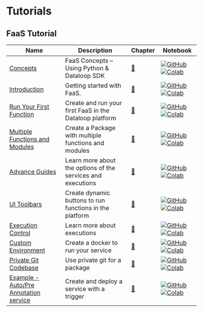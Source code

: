 # Tutorials

## FaaS Tutorial
| Name | Description | Chapter | Notebook |
| --- | --- | --- | --- |
| [Concepts](faas/concept/chapter.md) | FaaS Concepts – Using Python & Dataloop SDK | [:book:](tutorials/faas/concept/chapter.md) | [![GitHub](https://badgen.net/badge/icon/github?icon=github&label)](tutorials/faas/concept/chapter.ipynb) [![Colab](https://colab.research.google.com/assets/colab-badge.svg)](tutorials/faas/concept/chapter.ipynb) |
| [Introduction](faas/introduction/chapter.md) | Getting started with FaaS. | [:book:](tutorials/faas/introduction/chapter.md) | [![GitHub](https://badgen.net/badge/icon/github?icon=github&label)](tutorials/faas/introduction/chapter.ipynb) [![Colab](https://colab.research.google.com/assets/colab-badge.svg)](tutorials/faas/introduction/chapter.ipynb) |
| [Run Your First Function](faas/single_function_rgb_to_gray/chapter.md) | Create and run your first FaaS in the Dataloop platform | [:book:](tutorials/faas/single_function_rgb_to_gray/chapter.md) | [![GitHub](https://badgen.net/badge/icon/github?icon=github&label)](tutorials/faas/single_function_rgb_to_gray/chapter.ipynb) [![Colab](https://colab.research.google.com/assets/colab-badge.svg)](tutorials/faas/single_function_rgb_to_gray/chapter.ipynb) |
| [Multiple Functions and Modules](faas/multiple_functions_and_modules/chapter.md) | Create a Package with multiple functions and modules | [:book:](tutorials/faas/multiple_functions_and_modules/chapter.md) | [![GitHub](https://badgen.net/badge/icon/github?icon=github&label)](tutorials/faas/multiple_functions_and_modules/chapter.ipynb) [![Colab](https://colab.research.google.com/assets/colab-badge.svg)](tutorials/faas/multiple_functions_and_modules/chapter.ipynb) |
| [Advance Guides](faas/advance/chapter.md) | Learn more about the options of the services and executions | [:book:](tutorials/faas/advance/chapter.md) | [![GitHub](https://badgen.net/badge/icon/github?icon=github&label)](tutorials/faas/advance/chapter.ipynb) [![Colab](https://colab.research.google.com/assets/colab-badge.svg)](tutorials/faas/advance/chapter.ipynb) |
| [UI Toolbars](faas/ui_toolbars/chapter.md) | Create dynamic buttons to run functions in the platform | [:book:](tutorials/faas/ui_toolbars/chapter.md) | [![GitHub](https://badgen.net/badge/icon/github?icon=github&label)](tutorials/faas/ui_toolbars/chapter.ipynb) [![Colab](https://colab.research.google.com/assets/colab-badge.svg)](tutorials/faas/ui_toolbars/chapter.ipynb) |
| [Execution Control](faas/execution_control/chapter.md) | Learn more about executions | [:book:](tutorials/faas/execution_control/chapter.md) | [![GitHub](https://badgen.net/badge/icon/github?icon=github&label)](tutorials/faas/execution_control/chapter.ipynb) [![Colab](https://colab.research.google.com/assets/colab-badge.svg)](tutorials/faas/execution_control/chapter.ipynb) |
| [Custom Environment](faas/custom_environment_using_docker/chapter.md) | Create a docker to run your service | [:book:](tutorials/faas/custom_environment_using_docker/chapter.md) | [![GitHub](https://badgen.net/badge/icon/github?icon=github&label)](tutorials/faas/custom_environment_using_docker/chapter.ipynb) [![Colab](https://colab.research.google.com/assets/colab-badge.svg)](tutorials/faas/custom_environment_using_docker/chapter.ipynb) |
| [Private Git Codebase](faas/private_git_codebase/chapter.md) | Use private git for a package | [:book:](tutorials/faas/private_git_codebase/chapter.md) | [![GitHub](https://badgen.net/badge/icon/github?icon=github&label)](tutorials/faas/private_git_codebase/chapter.ipynb) [![Colab](https://colab.research.google.com/assets/colab-badge.svg)](tutorials/faas/private_git_codebase/chapter.ipynb) |
| [Example - Auto/Pre Annotation service](faas/auto_annotate/chapter.md) | Create and deploy a service with a trigger | [:book:](tutorials/faas/auto_annotate/chapter.md) | [![GitHub](https://badgen.net/badge/icon/github?icon=github&label)](tutorials/faas/auto_annotate/chapter.ipynb) [![Colab](https://colab.research.google.com/assets/colab-badge.svg)](tutorials/faas/auto_annotate/chapter.ipynb) |